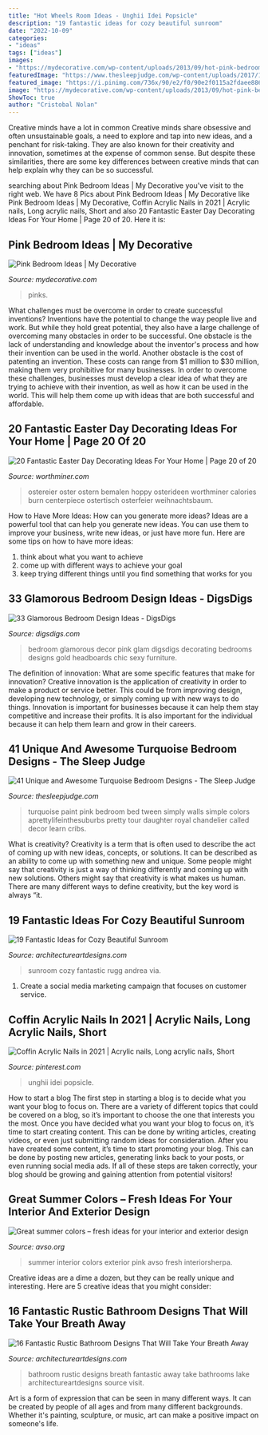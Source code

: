 ```yaml
---
title: "Hot Wheels Room Ideas - Unghii Idei Popsicle"
description: "19 fantastic ideas for cozy beautiful sunroom"
date: "2022-10-09"
categories:
- "ideas"
tags: ["ideas"]
images:
- "https://mydecorative.com/wp-content/uploads/2013/09/hot-pink-bedroom-color-schem.jpg"
featuredImage: "https://www.thesleepjudge.com/wp-content/uploads/2017/12/Simply-Pink-Blue.jpg"
featured_image: "https://i.pinimg.com/736x/90/e2/f0/90e2f0115a2fdaee886777b452e092d3.jpg"
image: "https://mydecorative.com/wp-content/uploads/2013/09/hot-pink-bedroom-color-schem.jpg"
ShowToc: true
author: "Cristobal Nolan"
---
```



Creative minds have a lot in common
Creative minds share obsessive and often unsustainable goals, a need to explore and tap into new ideas, and a penchant for risk-taking. They are also known for their creativity and innovation, sometimes at the expense of common sense. But despite these similarities, there are some key differences between creative minds that can help explain why they can be so successful.

	

		
searching about Pink Bedroom Ideas | My Decorative you've visit to the right web. We have 8 Pics about Pink Bedroom Ideas | My Decorative like Pink Bedroom Ideas | My Decorative, Coffin Acrylic Nails in 2021 | Acrylic nails, Long acrylic nails, Short and also 20 Fantastic Easter Day Decorating Ideas For Your Home | Page 20 of 20. Here it is:
		
    
## Pink Bedroom Ideas | My Decorative

<img loading=lazy src="https://mydecorative.com/wp-content/uploads/2013/09/hot-pink-bedroom-color-schem.jpg" onerror="this.onerror=null;this.src='https://tse3.mm.bing.net/th?id=OIP.7WfYn_LRJl2yNqVgIlHrqAHaKH&amp;pid=15.1';" alt="Pink Bedroom Ideas | My Decorative">

_Source: mydecorative.com_

>pinks. 

	

What challenges must be overcome in order to create successful inventions?
Inventions have the potential to change the way people live and work. But while they hold great potential, they also have a large challenge of overcoming many obstacles in order to be successful. One obstacle is the lack of understanding and knowledge about the inventor's process and how their invention can be used in the world. Another obstacle is the cost of patenting an invention. These costs can range from $1 million to $30 million, making them very prohibitive for many businesses. In order to overcome these challenges, businesses must develop a clear idea of what they are trying to achieve with their invention, as well as how it can be used in the world. This will help them come up with ideas that are both successful and affordable.

    
## 20 Fantastic Easter Day Decorating Ideas For Your Home | Page 20 Of 20

<img loading=lazy src="https://worthminer.com/wp-content/uploads/2017/03/Easter-Day-Home-Decor-Ideas-20.jpg" onerror="this.onerror=null;this.src='https://tse2.mm.bing.net/th?id=OIP.Gd2iGgtiwwMhpTGoWdAI_QDYEg&amp;pid=15.1';" alt="20 Fantastic Easter Day Decorating Ideas For Your Home | Page 20 of 20">

_Source: worthminer.com_

>ostereier oster ostern bemalen hoppy osterideen worthminer calories burn centerpiece ostertisch osterfeier weihnachtsbaum. 

	

How to Have More Ideas: How can you generate more ideas?
Ideas are a powerful tool that can help you generate new ideas. You can use them to improve your business, write new ideas, or just have more fun. Here are some tips on how to have more ideas: 
1. think about what you want to achieve 
2. come up with different ways to achieve your goal 
3. keep trying different things until you find something that works for you 

    
## 33 Glamorous Bedroom Design Ideas - DigsDigs

<img loading=lazy src="http://www.digsdigs.com/photos/glamorous-bedroom-design-ideas-36.jpg" onerror="this.onerror=null;this.src='https://tse3.mm.bing.net/th?id=OIP.4tF4T8N-LLc3r1yDDYSuSgHaHa&amp;pid=15.1';" alt="33 Glamorous Bedroom Design Ideas - DigsDigs">

_Source: digsdigs.com_

>bedroom glamorous decor pink glam digsdigs decorating bedrooms designs gold headboards chic sexy furniture. 

	

The definition of innovation: What are some specific features that make for innovation?
Creative innovation is the application of creativity in order to make a product or service better. This could be from improving design, developing new technology, or simply coming up with new ways to do things. Innovation is important for businesses because it can help them stay competitive and increase their profits. It is also important for the individual because it can help them learn and grow in their careers.

    
## 41 Unique And Awesome Turquoise Bedroom Designs - The Sleep Judge

<img loading=lazy src="https://www.thesleepjudge.com/wp-content/uploads/2017/12/Simply-Pink-Blue.jpg" onerror="this.onerror=null;this.src='https://tse4.mm.bing.net/th?id=OIP.TinLxqGdQebWRMtIlgGq7QHaLH&amp;pid=15.1';" alt="41 Unique and Awesome Turquoise Bedroom Designs - The Sleep Judge">

_Source: thesleepjudge.com_

>turquoise paint pink bedroom bed tween simply walls simple colors aprettylifeinthesuburbs pretty tour daughter royal chandelier called decor learn cribs. 

	

What is creativity?
Creativity is a term that is often used to describe the act of coming up with new ideas, concepts, or solutions. It can be described as an ability to come up with something new and unique. Some people might say that creativity is just a way of thinking differently and coming up with new solutions. Others might say that creativity is what makes us human. There are many different ways to define creativity, but the key word is always “it.

    
## 19 Fantastic Ideas For Cozy Beautiful Sunroom

<img loading=lazy src="https://www.architectureartdesigns.com/wp-content/uploads/2015/04/1228-630x419.jpg" onerror="this.onerror=null;this.src='https://tse2.mm.bing.net/th?id=OIP.fKRebDdbp2tI4lZ00Ol6pwHaE7&amp;pid=15.1';" alt="19 Fantastic Ideas for Cozy Beautiful Sunroom">

_Source: architectureartdesigns.com_

>sunroom cozy fantastic rugg andrea via. 

	

1. Create a social media marketing campaign that focuses on customer service.

    
## Coffin Acrylic Nails In 2021 | Acrylic Nails, Long Acrylic Nails, Short

<img loading=lazy src="https://i.pinimg.com/736x/90/e2/f0/90e2f0115a2fdaee886777b452e092d3.jpg" onerror="this.onerror=null;this.src='https://tse4.mm.bing.net/th?id=OIP.QWd7hub9ndALrqxZ2YNIFgAAAA&amp;pid=15.1';" alt="Coffin Acrylic Nails in 2021 | Acrylic nails, Long acrylic nails, Short">

_Source: pinterest.com_

>unghii idei popsicle. 

	

How to start a blog
The first step in starting a blog is to decide what you want your blog to focus on. There are a variety of different topics that could be covered on a blog, so it’s important to choose the one that interests you the most. Once you have decided what you want your blog to focus on, it’s time to start creating content. This can be done by writing articles, creating videos, or even just submitting random ideas for consideration. After you have created some content, it’s time to start promoting your blog. This can be done by posting new articles, generating links back to your posts, or even running social media ads. If all of these steps are taken correctly, your blog should be growing and gaining attention from potential visitors!

    
## Great Summer Colors – Fresh Ideas For Your Interior And Exterior Design

<img loading=lazy src="https://www.avso.org/wp-content/uploads/2014/11/great-summer-colors-fresh-ideas-for-your-interior-and-exterior-design-1416301168.jpg" onerror="this.onerror=null;this.src='https://tse1.mm.bing.net/th?id=OIP.eqx_d0Z2uD-tcGaUjjBxeAHaJ3&amp;pid=15.1';" alt="Great summer colors – fresh ideas for your interior and exterior design">

_Source: avso.org_

>summer interior colors exterior pink avso fresh interiorsherpa. 

	

Creative ideas are a dime a dozen, but they can be really unique and interesting. Here are 5 creative ideas that you might consider: 

    
## 16 Fantastic Rustic Bathroom Designs That Will Take Your Breath Away

<img loading=lazy src="https://www.architectureartdesigns.com/wp-content/uploads/2016/08/16-Fantastic-Rustic-Bathroom-Designs-That-Will-Take-Your-Breath-Away-9-630x970.jpg" onerror="this.onerror=null;this.src='https://tse3.mm.bing.net/th?id=OIP.6mrMUI28OR9jbHkeBkcYPgHaLZ&amp;pid=15.1';" alt="16 Fantastic Rustic Bathroom Designs That Will Take Your Breath Away">

_Source: architectureartdesigns.com_

>bathroom rustic designs breath fantastic away take bathrooms lake architectureartdesigns source visit. 

	

Art is a form of expression that can be seen in many different ways. It can be created by people of all ages and from many different backgrounds. Whether it's painting, sculpture, or music, art can make a positive impact on someone's life.


